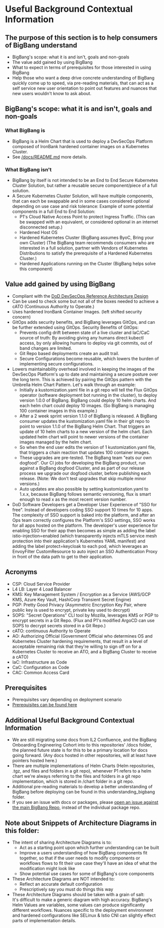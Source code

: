 # Useful Background Contextual Information

## The purpose of this section is to help consumers of BigBang understand

* BigBang's scope: what it is and isn't, goals and non-goals
* The value add gained by using BigBang
* What to expect in terms of prerequisites for those interested in using BigBang
* Help those who want a deep drive concrete understanding of BigBang quickly come up to speed, via pre-reading materials, that can act as a self service new user orientation to point out features and nuances that new users wouldn't know to ask about.

## BigBang's scope: what it is and isn't, goals and non-goals

### What BigBang is

* BigBang is a Helm Chart that is used to deploy a DevSecOps Platform composed of IronBank hardened container images on a Kubernetes Cluster.
* See [/docs/README.md](../README.md#what-is-bigbang?) more details.

### What BigBang isn't

* BigBang by itself is not intended to be an End to End Secure Kubernetes Cluster Solution, but rather a reusable secure component/piece of a full solution.
* A Secure Kubernetes Cluster Solution, will have multiple components, that can each be swappable and in some cases considered optional depending on use case and risk tolerance:
  Example of some potential components in a full End to End Solution:
  * P1's Cloud Native Access Point to protect Ingress Traffic. (This can be swapped with an equivalent, or considered optional in an internet disconnected setup.)
  * Hardened Host OS
  * Hardened Kubernetes Cluster (BigBang assumes ByoC, Bring your own Cluster) (The BigBang team recommends consumers who are interested in a full solution, partner with Vendors of Kubernetes Distributions to satisfy the prerequisite of a Hardened Kubernetes Cluster.)
  * Hardened Applications running on the Cluster (BigBang helps solve this component)

## Value add gained by using BigBang

* Compliant with the [DoD DevSecOps Reference Architecture Design](https://dodcio.defense.gov/Portals/0/Documents/DoD%20Enterprise%20DevSecOps%20Reference%20Design%20v1.0_Public%20Release.pdf)
* Can be used to check some but not all of the boxes needed to achieve a cATO (Continuous Authority to Operate.)
* Uses hardened IronBank Container Images. (left shifted security concern)
* GitOps adds security benefits, and BigBang leverages GitOps, and can be further extended using GitOps.
  Security Benefits of GitOps:
  * Prevents config drift between state of a live cluster and IaC/CaC source of truth: By avoiding giving any humans direct kubectl access, by only allowing humans to deploy via git commits, out of band changes are limited.
  * Git Repo based deployments create an audit trail.
  * Secure Configurations become reusable, which lowers the burden of implementing secure configurations.
* Lowers maintainability overhead involved in keeping the images of the DevSecOps Platform's up to date and maintaining a secure posture over the long term. This is achieved by pairing the GitOps pattern with the Umbrella Helm Chart Pattern.
  Let's walk through an example:
  * Initially a kustomization.yaml file in a git repo will tell the Flux GitOps operator (software deployment bot running in the cluster), to deploy version 1.0.0 of BigBang. BigBang could deploy 10 helm charts. And each helm chart could deploy 10 images. (So BigBang is managing 100 container images in this example.)
  * After a 2 week sprint version 1.1.0 of BigBang is released. A BigBang consumer updates the kustomization.yaml file in their git repo to point to version 1.1.0 of the BigBang Helm Chart. That triggers an update of 10 helm charts to a new version of the helm chart. Each updated helm chart will point to newer versions of the container images managed by the helm chart.
  * So when the end user edits the version of 1 kustomization.yaml file, that triggers a chain reaction that updates 100 container images.
  * These upgrades are pre-tested. The BigBang team "eats our own dogfood". Our CI jobs for developing the BigBang product, run against a BigBang dogfood Cluster, and as part of our release process we upgrade our dogfood cluster, before publishing each release. (Note: We don't test upgrades that skip multiple minor versions.)
  * Auto updates are also possible by setting kustomization.yaml to 1.x.x, because BigBang follows semantic versioning, flux is smart enough to read x as the most recent version number.
* DoD Software Developers get a Developer User Experience of "SSO for free". Instead of developers coding SSO support 10 times for 10 apps. The complexity of SSO support is baked into the platform, and after an Ops team correctly configures the Platform's SSO settings, SSO works for all apps hosted on the platform. The developer's user experience for enabling SSO for their app then becomes as simple as adding the label istio-injection=enabled (which transparently injects mTLS service mesh protection into their application's Kubernetes YAML manifest) and adding the label protect=keycloak to each pod, which leverages an EnvoyFilter CustomResource to auto inject an SSO Authentication Proxy in front of the data path to get to their application.

## Acronyms

* CSP: Cloud Service Provider
* L4 LB: Layer 4 Load Balancer
* KMS: Key Management System / Encryption as a Service (AWS/GCP KMS, Azure Key Vault, HashiCorp Transient Secret Engine)
* PGP: Pretty Good Privacy (Asymmetric Encryption Key Pair, where public key is used to encrypt, private key used to decrypt)
* SOPS: "Secret Operations" CLI tool by Mozilla, leverages KMS or PGP to encrypt secrets in a Git Repo. (Flux and P1's modified ArgoCD can use SOPS to decrypt secrets stored in a Git Repo.)
* cATO: continuous Authority to Operate
* AO: Authorizing Official (Government Official who determines OS and Kubernetes Cluster hardening requirements, that result in a level of acceptable remaining risk that they're willing to sign off on for a Kubernetes Cluster to receive an ATO, and a BigBang Cluster to receive a cATO)
* IaC: Infrastructure as Code
* CaC: Configuration as Code
* CAC: Common Access Card  

## Prerequisites

* Prerequisites vary depending on deployment scenario
* [Prerequisites can be found here](../guides/prerequisites)

## Additional Useful Background Contextual Information

* We are still migrating some docs from IL2 Confluence, and the BigBang Onboarding Engineering Cohort into to this repositories' /docs folder, the planned future state is for this to be a primary location for docs going forward. (Any docs hosted in other repositories, will at least have pointers hosted here.)
* There are multiple implementations of Helm Charts (Helm repositories, .tgz, and files and folders in a git repo), whenever P1 refers to a helm chart we're always referring to the files and folders in a git repo implementation, which is stored in /chart folder in a git repo.
* Additional pre-reading materials to develop a better understanding of BigBang before deploying can be found in this understanding_bigbang folder.
* If you see an issue with docs or packages, please [open an issue against the main BigBang Repo](https://repo1.dso.mil/platform-one/big-bang/bigbang/-/issues), instead of the individual package repo.

## Note about Snippets of Architecture Diagrams in this folder:
* The intent of sharing Architecture Diagrams is to: 
  * Act as a starting point upon which further understanding can be built
  * Improve a users understanding of how BigBang components fit together, so that if the user needs to modify components or workflows flows to fit their use case they'll have an idea of what the modification might look like
  * Show potential use cases for some of BigBang's core components
* These Architecture Diagrams are NOT intended to:
  * Reflect an accurate default configuration
  * Prescriptively say you must do things this way 
* These Architecture Diagrams should be taken with a grain of salt:       
  It's difficult to make a generic diagram with high accuracy. BigBang's Helm Values are variables, some values can produce significantly different workflows. Nuances specific to the deployment environment and hardened configurations like SELinux & Istio CNI can slightly effect parts of implementation details. 
